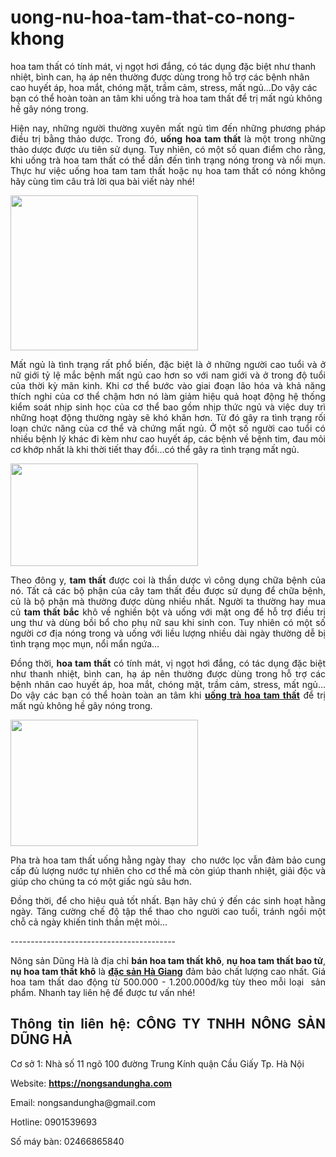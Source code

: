 # uong-nu-hoa-tam-that-co-nong-khong
hoa tam thất có tính mát, vị ngọt hơi đắng, có tác dụng đặc biệt như thanh nhiệt, bình can, hạ áp nên thường được dùng trong hỗ trợ các bệnh nhân cao huyết áp, hoa mắt, chóng mặt, trầm cảm, stress, mất ngủ…Do vậy các bạn có thể hoàn toàn an tâm khi uống trà hoa tam thất để trị mất ngủ không hề gây nóng trong.
<p style="text-align: justify;">Hiện nay, những người thường xuyên mất ngủ tìm đến những phương pháp điều trị bằng thảo dược. Trong đó, <strong>uống hoa tam thất</strong> là một trong những thảo dược được ưu tiên sử dụng. Tuy nhiên, có một số quan điểm cho rằng, khi uống trà hoa tam thất có thể dần đến tình trạng nóng trong và nổi mụn. Thực hư việc uống hoa tam tam thất hoặc nụ hoa tam thất có nóng không hãy cùng tìm câu trả lời qua bài viết này nhé!</p>
<p style="text-align: justify;"><img class="aligncenter wp-image-13040 size-medium" src="https://nongsandungha.com/wp-content/uploads/2018/07/hoa-tam-that-tot-cho-giac-ngu-300x248.jpg" alt="" width="300" height="248" /></p>
<p style="text-align: justify;">Mất ngủ là tình trạng rất phổ biến, đặc biệt là ở những người cao tuổi và ở nữ giới tỷ lệ mắc bệnh mất ngủ cao hơn so với nam giới và ở trong độ tuổi của thời kỳ mãn kinh. Khi cơ thể bước vào giai đoạn lão hóa và khả năng thích nghi của cơ thể chậm hơn nó làm giảm hiệu quả hoạt động hệ thống kiểm soát nhịp sinh học của cơ thể bao gồm nhịp thức ngủ và việc duy trì những hoạt động thường ngày sẽ khó khăn hơn. Từ đó gây ra tình trạng rối loạn chức năng của cơ thể và chứng mất ngủ. Ở một số người cao tuổi có nhiều bệnh lý khác đi kèm như cao huyết áp, các bệnh về bệnh tim, đau mỏi cơ khớp nhất là khi thời tiết thay đổi…có thể gây ra tình trạng mất ngủ.</p>
<p style="text-align: justify;"><img class="aligncenter wp-image-13041 size-medium" src="https://nongsandungha.com/wp-content/uploads/2018/07/hoa-tam-that-tri-mat-ngu-hieu-qua-300x164.jpg" alt="" width="300" height="164" /></p>
<p style="text-align: justify;">Theo đông y, <strong>tam thất</strong> được coi là thần dược vì công dụng chữa bệnh của nó. Tất cả các bộ phận của cây tam thất đều được sử dụng để chữa bệnh, củ là bộ phận mà thường được dùng nhiều nhất. Người ta thường hay mua củ <strong>tam thất bắc</strong> khô về nghiền bột và uống với mật ong để hỗ trợ điều trị ung thư và dùng bồi bổ cho phụ nữ sau khi sinh con. Tuy nhiên có một số người cơ địa nóng trong và uống với liều lượng nhiều dài ngày thường dễ bị tình trạng mọc mụn, nổi mẩn ngứa…</p>
<p style="text-align: justify;">Đồng thời, <strong>hoa tam thất</strong> có tính mát, vị ngọt hơi đắng, có tác dụng đặc biệt như thanh nhiệt, bình can, hạ áp nên thường được dùng trong hỗ trợ các bệnh nhân cao huyết áp, hoa mắt, chóng mặt, trầm cảm, stress, mất ngủ…Do vậy các bạn có thể hoàn toàn an tâm khi <a href="https://www.linkedin.com/pulse/gi%E1%BA%A3m-c%C3%A2n-nhanh-b%E1%BA%B1ng-c%C3%A1ch-u%E1%BB%91ng-hoa-tam-th%E1%BA%A5t-n%C3%A0o-dung-ha/?published=t" target="_blank" rel="noopener"><strong>uống trà hoa tam thất</strong></a> để trị mất ngủ không hề gây nóng trong.</p>
<p style="text-align: justify;"><img class="aligncenter wp-image-13042 size-medium" src="https://nongsandungha.com/wp-content/uploads/2018/07/tra-hoa-tam-that-co-tac-dung-gi-300x202.jpg" alt="" width="300" height="202" /></p>
<p style="text-align: justify;">Pha trà hoa tam thất uống hằng ngày thay  cho nước lọc vẫn đảm bảo cung cấp đủ lượng nước tự nhiên cho cơ thể mà còn giúp thanh nhiệt, giải độc và giúp cho chúng ta có một giấc ngủ sâu hơn.</p>
<p style="text-align: justify;">Đồng thời, để cho hiệu quả tốt nhất. Bạn hãy chú ý đến các sinh hoạt hằng ngày. Tăng cường chế độ tập thể thao cho người cao tuổi, tránh ngồi một chỗ cả ngày khiến tinh thần mệt mỏi…</p>
<p style="text-align: justify;">-----------------------------------------</p>
<p style="text-align: justify;">Nông sản Dũng Hà là địa chỉ <strong>bán hoa tam thất khô</strong>, <strong>nụ hoa tam thất bao tử</strong>, <strong>nụ hoa tam thất khô</strong> là <a href="https://nongsandungha.com/danh-muc/dac-san-ha-giang" target="_blank" rel="noopener"><strong>đặc sản Hà Giang</strong></a> đảm bảo chất lượng cao nhất. Giá hoa tam thất dao động từ 500.000 - 1.200.000đ/kg tùy theo mỗi loại  sản phẩm. Nhanh tay liên hệ để được tư vấn nhé!</p>

<h2 style="text-align: justify;">Thông tin liên hệ: CÔNG TY TNHH NÔNG SẢN DŨNG HÀ</h2>
<p style="text-align: justify;">Cơ sở 1: Nhà số 11 ngõ 100 đường Trung Kính quận Cầu Giấy Tp. Hà Nội</p>
<p style="text-align: justify;">Website: <a href="https://nongsandungha.com/" target="_blank" rel="noopener"><strong>https://nongsandungha.com</strong></a></p>
<p style="text-align: justify;">Email: nongsandungha@gmail.com</p>
<p style="text-align: justify;">Hotline: 0901539693</p>
<p style="text-align: justify;">Số máy bàn: 02466865840</p>
